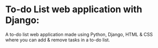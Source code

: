 # To-do List web application with Django:
A to-do list web application made using Python, Django, HTML & CSS where you can add & remove tasks in a to-do list.
